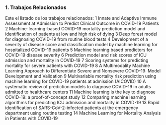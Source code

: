 ### 1. Trabajos Relacionados

Este el listado de los trabajos relacionados:
1	Innate and Adaptive Immune Assessment at Admission to Predict Clinical Outcome in COVID-19 Patients
2	Machine-learning-based COVID-19 mortality prediction model and identification of patients at low and high risk of dying
3	Deep forest model for diagnosing COVID-19 from routine blood tests
4	Development of a severity of disease score and classification model by machine learning for hospitalized COVID-19 patients
5	Machine learning based predictors for COVID-19 disease severity
6	Prediction model and risk scores of ICU admission and mortality in COVID-19
7	Scoring systems for predicting mortality for severe patients with COVID-19
8	A Multimodality Machine Learning Approach to Differentiate Severe and Nonsevere COVID-19: Model Development and Validation
9	Multivariable mortality risk prediction using machine learning for COVID-19 patients at admission (AICOVID)
10	A systematic review of prediction models to diagnose COVID-19 in adults admitted to healthcare centers
11	Machine learning is the key to diagnose COVID-19: a proof-of-concept study
12	Comparing machine learning algorithms for predicting ICU admission and mortality in COVID-19
13	Rapid identification of SARS-CoV-2-infected patients at the emergency department using routine testing
14	Machine Learning for Mortality Analysis in Patients with COVID-19
